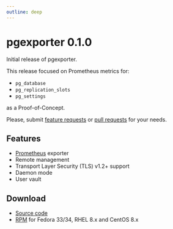 ```yaml
---
outline: deep
---
```


# pgexporter 0.1.0

Initial release of pgexporter.

This release focused on Prometheus metrics for:
- `pg_database`
- `pg_replication_slots`
- `pg_settings`

as a Proof-of-Concept.

Please, submit [feature requests](https://github.com/pgexporter/pgexporter/issues) or [pull requests](https://github.com/pgexporter/pgexporter/pulls) for your needs.

## Features

- [Prometheus](https://prometheus.io/) exporter
- Remote management
- Transport Layer Security (TLS) v1.2+ support
- Daemon mode
- User vault

## Download

- [Source code](https://github.com/pgexporter/pgexporter/releases/download/0.1.0/pgexporter-0.1.0.tar.gz)
- [RPM](https://yum.postgresql.org/) for Fedora 33/34, RHEL 8.x and CentOS 8.x
